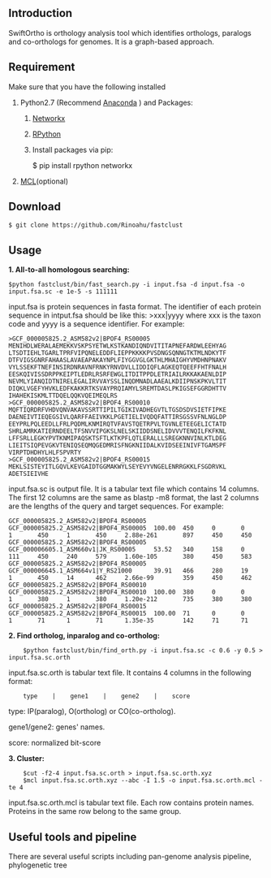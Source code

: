 ## Introduction

SwiftOrtho is orthology analysis tool which identifies orthologs, paralogs and co-orthologs for genomes. It is a graph-based approach.

<!--First, it calls its own fast homologous protein searching tool to do a all-to-all homologous searching. Then, [orthomcl algorithm](https://docs.google.com/document/d/1RB-SqCjBmcpNq-YbOYdFxotHGuU7RK_wqxqDAMjyP_w/pub "https://docs.google.com/document/d/1RB-SqCjBmcpNq-YbOYdFxotHGuU7RK_wqxqDAMjyP_w/pub") is used to identify ortholog, inparalog and co-ortholog protein paris. Finally, [MCL](https://micans.org/mcl "https://micans.org/mcl") is used to group all the protein paris.-->

## Requirement

Make sure that you have the following installed

1. Python2.7 (Recommend [Anaconda](https://www.continuum.io/downloads#linux "https://www.continuum.io/downloads#linux" ) ) and Packages:
    1. [Networkx](https://networkx.github.io/ "https://networkx.github.io/")
    2. [RPython](https://pypi.python.org/pypi/rpython/0.1.4 "https://pypi.python.org/pypi/rpython/0.1.4")
    3. Install packages via pip:

        $ pip install rpython networkx

2. [MCL](https://micans.org/mcl "https://micans.org/mcl")(optional)


## Download

    $ git clone https://github.com/Rinoahu/fastclust

## Usage



**1. All-to-all homologous searching:**

    $python fastclust/bin/fast_search.py -i input.fsa -d input.fsa -o input.fsa.sc -e 1e-5 -s 111111

input.fsa is  protein sequences in fasta format. The identifier of each protein sequence in intput.fsa should be like this: >xxx|yyyy where xxx is the taxon code and yyyy is a sequence identifier. For example:

    >GCF_000005825.2_ASM582v2|BPOF4_RS00005
    MENIHDLWERALAEMEKKVSKPSYETWLKSTKANDIQNDVITITAPNEFARDWLEEHYAG
    LTSDTIEHLTGARLTPRFVIPQNELEDDFLIEPPKKKKPVSDNGSQNNGTKTMLNDKYTF
    DTFVIGSGNRFAHAASLAVAEAPAKAYNPLFIYGGVGLGKTHLMHAIGHYVMDHNPNAKV
    VYLSSEKFTNEFINSIRDNRAVNFRNKYRNVDVLLIDDIQFLAGKEQTQEEFFHTFNALH
    EESKQIVISSDRPPKEIPTLEDRLRSRFEWGLITDITPPDLETRIAILRKKAKAENLDIP
    NEVMLYIANQIDTNIRELEGALIRVVAYSSLINQDMNADLAAEALKDIIPNSKPKVLTIT
    DIQKLVGEFYHVKLEDFKAKKRTKSVAYPRQIAMYLSREMTDASLPKIGSEFGGRDHTTV
    IHAHEKISKMLTTDQELQQKVQEIMEQLRS
    >GCF_000005825.2_ASM582v2|BPOF4_RS00010
    MQFTIQRDRFVHDVQNVAKAVSSRTTIPILTGIKIVADHEGVTLTGSDSDVSIETFIPKE
    DAENEIVTIEQEGSIVLQARFFAEIVKKLPGETIELIVQDQFATTIRSGSSVFNLNGLDP
    EEYPRLPQLEEDLLFRLPQDMLKNMIRQTVFAVSTQETRPVLTGVNLETEEGELICTATD
    SHRLAMRKATIERNDEELTFSNVVIPGKSLNELSKIIDDSNELIDVVVTENQILFKFKNL
    LFFSRLLEGKYPVTKNMIPAQSKTSFTLKTKPFLQTLERALLLSREGKNNVINLKTLDEG
    LIEITSIQPEVGKVTENIQSEQMQGEDMRISFNGKNIIDALKVIDSEEINIVFTGAMSPF
    VIRPTDHDHYLHLFSPVRTY
    >GCF_000005825.2_ASM582v2|BPOF4_RS00015
    MEKLSISTEYITLGQVLKEVGAIDTGGMAKWYLSEYEVYVNGELENRRGKKLFSGDRVKL
    ADETSIEIVHE


input.fsa.sc is output file. It is a tabular text file which contains 14 columns. The first 12 columns are the same as blastp -m8 format, the last 2 columns are the lengths of the query and target sequences.  For example:


    GCF_000005825.2_ASM582v2|BPOF4_RS00005  GCF_000005825.2_ASM582v2|BPOF4_RS00005  100.00  450     0       0       1       450     1       450     2.88e-261       897     450     450
    GCF_000005825.2_ASM582v2|BPOF4_RS00005  GCF_000006605.1_ASM660v1|JK_RS00005     53.52   340     158     0       111     450     240     579     1.60e-105       380     450     583
    GCF_000005825.2_ASM582v2|BPOF4_RS00005  GCF_000006645.1_ASM664v1|Y_RS21000      39.91   466     280     19      1       450     14      462     2.66e-99        359     450     462
    GCF_000005825.2_ASM582v2|BPOF4_RS00010  GCF_000005825.2_ASM582v2|BPOF4_RS00010  100.00  380     0       0       1       380     1       380     1.20e-212       735     380     380
    GCF_000005825.2_ASM582v2|BPOF4_RS00015  GCF_000005825.2_ASM582v2|BPOF4_RS00015  100.00  71      0       0       1       71      1       71      1.35e-35        142     71      71


**2. Find ortholog, inparalog and co-ortholog:**

        $python fastclust/bin/find_orth.py -i input.fsa.sc -c 0.6 -y 0.5 > input.fsa.sc.orth

input.fsa.sc.orth is tabular text file. It contains 4 columns in the following format:

        type    |    gene1    |    gene2    |    score 


type: IP(paralog), O(ortholog) or CO(co-ortholog). 

gene1/gene2: genes' names.

score: normalized bit-score

**3. Cluster:**

        $cut -f2-4 input.fsa.sc.orth > input.fsa.sc.orth.xyz
        $mcl input.fsa.sc.orth.xyz --abc -I 1.5 -o input.fsa.sc.orth.mcl -te 4


input.fsa.sc.orth.mcl is tabular text file. Each row contains protein names. Proteins in the same row belong to the same group.

## Useful tools and pipeline

There are several useful scripts including pan-genome analysis pipeline, phylogenetic tree


